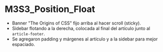 # M3S3_Position_Float

- Banner "The Origins of CSS" fijo arriba al hacer scroll (sticky).
- Sidebar flotando a la derecha, colocada al final del artículo junto al `article-footer`.
- Se agregaron padding y márgenes al artículo y a la sidebar para mejor espaciado.
